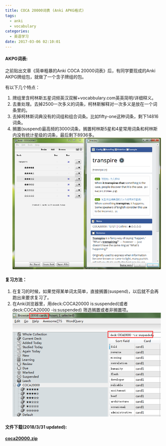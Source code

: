 ```yaml
---
title: COCA 20000词表 (Anki APKG格式)
tags:
  - anki
  - vocabulary
categories:
  - 英语学习
date: 2017-03-06 02:10:01
---
```


#### AKPG词表:

之前贴出文章《简单粗暴的Anki COCA 20000词表》后，有同学要现成的Anki AKPG牌组包，就做了一个含子牌组的包。
<!-- more -->
有以下几个特点：

1.  牌组里含柯林斯五星词频英汉双解+vocabbulary.com英英简明/详细释义。
2.  去重处理。去掉2500一次多义的词条，柯林斯解释对一次多义是放在一个词条里的。
3.  去掉柯林斯词典没有的词组和组合词条。比如fifty-one这种词条，剩下14816词条。
4.  搁置(suspend)最高频的3000词条，搁置柯林斯5星和4星常用词条和柯林斯内没有统计星级的词条，最后剩下8936多。 ![](/images/COCA20000-APKG.png)

#### 复习方法：

1.  在复习的时候，如果觉得某单词太简单，直接搁置(suspend)，以后就不会再跑出来要求复习了。
2.  在Anki浏览器里，用deck:COCA20000 is:suspended(或者deck:COCA20000 -is:suspended) 筛选搁置或者非搁置项。 ![](/images/COCA20000-filter.png)

#### 文件下载(2018/3/31 updated):

#### [coca20000.zip](/files/coca20000.zip)